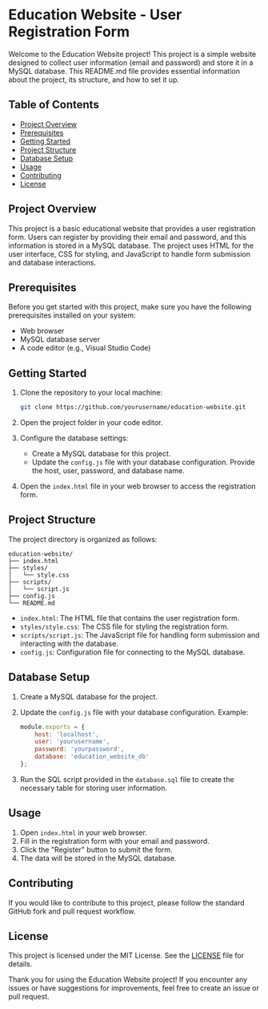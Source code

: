 # Education Website - User Registration Form

Welcome to the Education Website project! This project is a simple website designed to collect user information (email and password) and store it in a MySQL database. This README.md file provides essential information about the project, its structure, and how to set it up.

## Table of Contents
- [Project Overview](#project-overview)
- [Prerequisites](#prerequisites)
- [Getting Started](#getting-started)
- [Project Structure](#project-structure)
- [Database Setup](#database-setup)
- [Usage](#usage)
- [Contributing](#contributing)
- [License](#license)

## Project Overview
This project is a basic educational website that provides a user registration form. Users can register by providing their email and password, and this information is stored in a MySQL database. The project uses HTML for the user interface, CSS for styling, and JavaScript to handle form submission and database interactions.

## Prerequisites
Before you get started with this project, make sure you have the following prerequisites installed on your system:
- Web browser
- MySQL database server
- A code editor (e.g., Visual Studio Code)

## Getting Started
1. Clone the repository to your local machine:

   ```bash
   git clone https://github.com/yourusername/education-website.git
   ```

2. Open the project folder in your code editor.

3. Configure the database settings:
   - Create a MySQL database for this project.
   - Update the `config.js` file with your database configuration. Provide the host, user, password, and database name.

4. Open the `index.html` file in your web browser to access the registration form.

## Project Structure
The project directory is organized as follows:

```
education-website/
├── index.html
├── styles/
│   └── style.css
├── scripts/
│   └── script.js
├── config.js
└── README.md
```

- `index.html`: The HTML file that contains the user registration form.
- `styles/style.css`: The CSS file for styling the registration form.
- `scripts/script.js`: The JavaScript file for handling form submission and interacting with the database.
- `config.js`: Configuration file for connecting to the MySQL database.

## Database Setup
1. Create a MySQL database for the project.
2. Update the `config.js` file with your database configuration. Example:

   ```javascript
   module.exports = {
       host: 'localhost',
       user: 'yourusername',
       password: 'yourpassword',
       database: 'education_website_db'
   };
   ```

3. Run the SQL script provided in the `database.sql` file to create the necessary table for storing user information.

## Usage
1. Open `index.html` in your web browser.
2. Fill in the registration form with your email and password.
3. Click the "Register" button to submit the form.
4. The data will be stored in the MySQL database.

## Contributing
If you would like to contribute to this project, please follow the standard GitHub fork and pull request workflow.

## License
This project is licensed under the MIT License. See the [LICENSE](LICENSE) file for details.

Thank you for using the Education Website project! If you encounter any issues or have suggestions for improvements, feel free to create an issue or pull request.
